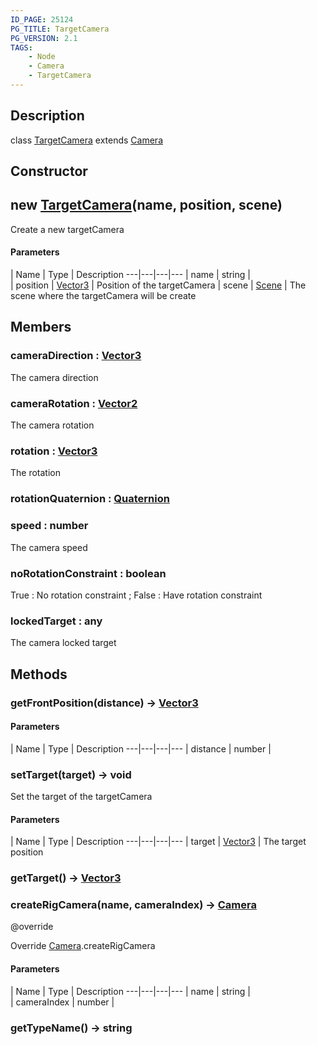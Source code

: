 ```yaml
---
ID_PAGE: 25124
PG_TITLE: TargetCamera
PG_VERSION: 2.1
TAGS:
    - Node
    - Camera
    - TargetCamera
---
```

## Description

class [TargetCamera](/classes/2.4/TargetCamera) extends [Camera](/classes/2.4/Camera)



## Constructor

## new [TargetCamera](/classes/2.4/TargetCamera)(name, position, scene)

Create a new targetCamera

#### Parameters
 | Name | Type | Description
---|---|---|---
 | name | string |    
 | position | [Vector3](/classes/2.4/Vector3) |    Position of the targetCamera
 | scene | [Scene](/classes/2.4/Scene) |    The scene where the targetCamera will be create
## Members

### cameraDirection : [Vector3](/classes/2.4/Vector3)

The camera direction

### cameraRotation : [Vector2](/classes/2.4/Vector2)

The camera rotation

### rotation : [Vector3](/classes/2.4/Vector3)

The rotation

### rotationQuaternion : [Quaternion](/classes/2.4/Quaternion)



### speed : number

The camera speed

### noRotationConstraint : boolean

True : No rotation constraint ; False : Have rotation constraint

### lockedTarget : any

The camera locked target

## Methods

### getFrontPosition(distance) &rarr; [Vector3](/classes/2.4/Vector3)



#### Parameters
 | Name | Type | Description
---|---|---|---
 | distance | number |   

### setTarget(target) &rarr; void

Set the target of the targetCamera

#### Parameters
 | Name | Type | Description
---|---|---|---
 | target | [Vector3](/classes/2.4/Vector3) |    The target position

### getTarget() &rarr; [Vector3](/classes/2.4/Vector3)


### createRigCamera(name, cameraIndex) &rarr; [Camera](/classes/2.4/Camera)

@override

Override [Camera](/classes/2.4/Camera).createRigCamera

#### Parameters
 | Name | Type | Description
---|---|---|---
 | name | string |    
 | cameraIndex | number |    
### getTypeName() &rarr; string


